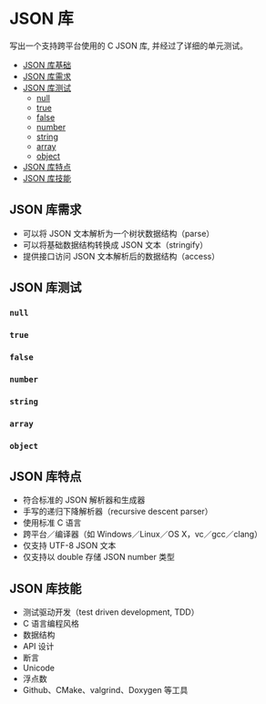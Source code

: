 <!--
 * @Author: taobo
 * @Date: 2020-11-29 14:23:33
 * @LastEditTime: 2020-12-01 12:23:42
-->
# JSON 库
写出一个支持跨平台使用的 C JSON 库, 并经过了详细的单元测试。  
* [JSON 库基础](./JSON.md)  
* [JSON 库需求](#JSON-库需求)
* [JSON 库测试](#JSON-库测试)
  * [null](#\`null\`)
  * [true](#\`true\`)
  * [false](#`false`)
  * [number](#`number`)
  * [string](#`string`)
  * [array](#`array`)
  * [object](#`object`)
* [JSON 库特点](#JSON-库特点)
* [JSON 库技能](#JSON-库技能)
## JSON 库需求
- 可以将 JSON 文本解析为一个树状数据结构（parse）
- 可以将基础数据结构转换成 JSON 文本（stringify）
- 提供接口访问 JSON 文本解析后的数据结构（access）
## JSON 库测试
### `null` 
### `true`
### `false`
### `number`
### `string`
### `array`
### `object`


## JSON 库特点
- 符合标准的 JSON 解析器和生成器
- 手写的递归下降解析器（recursive descent parser）
- 使用标准 C 语言
- 跨平台／编译器（如 Windows／Linux／OS X，vc／gcc／clang）
- 仅支持 UTF-8 JSON 文本
- 仅支持以 double 存储 JSON number 类型
## JSON 库技能
- 测试驱动开发（test driven development, TDD）
- C 语言编程风格
- 数据结构
- API 设计
- 断言
- Unicode
- 浮点数
- Github、CMake、valgrind、Doxygen 等工具


